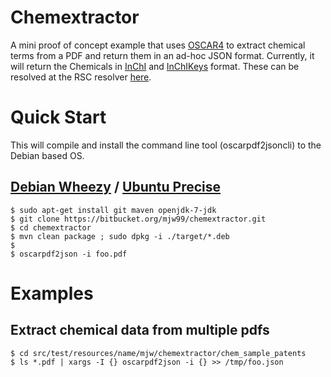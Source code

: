 # Chemextractor

A mini proof of concept example that uses [OSCAR4](https://bitbucket.org/wwmm/oscar4/wiki/Home) to extract chemical terms from a PDF and return them in an ad-hoc JSON format. Currently, it will return the Chemicals in [InChI](http://en.wikipedia.org/wiki/International_Chemical_Identifier) and [InChIKeys](http://en.wikipedia.org/wiki/International_Chemical_Identifier#InChIKey) format. These can be resolved at the RSC resolver [here](http://www.chemspider.com/inchi-resolver/Resolver.aspx).

# Quick Start

This will compile and install the command line tool (oscarpdf2jsoncli) to the Debian based OS.

## [Debian Wheezy](http://www.debian.org/releases/wheezy/) / [Ubuntu Precise](http://releases.ubuntu.com/precise/)

    $ sudo apt-get install git maven openjdk-7-jdk
    $ git clone https://bitbucket.org/mjw99/chemextractor.git
    $ cd chemextractor
    $ mvn clean package ; sudo dpkg -i ./target/*.deb
    $
    $ oscarpdf2json -i foo.pdf

# Examples

## Extract chemical data from multiple pdfs
   
    $ cd src/test/resources/name/mjw/chemextractor/chem_sample_patents
    $ ls *.pdf | xargs -I {} oscarpdf2json -i {} >> /tmp/foo.json
